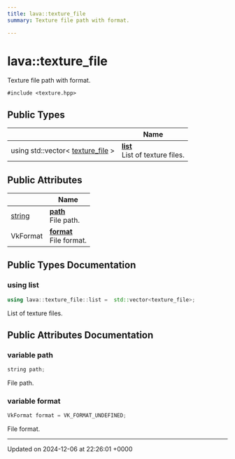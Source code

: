 ```yaml
---
title: lava::texture_file
summary: Texture file path with format. 

---
```


# lava::texture_file



Texture file path with format. 


`#include <texture.hpp>`

## Public Types

|                | Name           |
| -------------- | -------------- |
| using std::vector< [texture_file](/_doxybook/Classes/structlava_1_1texture__file.md) > | **[list](/_doxybook/Classes/structlava_1_1texture__file.md#using-list)** <br>List of texture files.  |

## Public Attributes

|                | Name           |
| -------------- | -------------- |
| [string](/_doxybook/Namespaces/namespacelava.md#using-string) | **[path](/_doxybook/Classes/structlava_1_1texture__file.md#variable-path)** <br>File path.  |
| VkFormat | **[format](/_doxybook/Classes/structlava_1_1texture__file.md#variable-format)** <br>File format.  |

## Public Types Documentation

### using list

```cpp
using lava::texture_file::list =  std::vector<texture_file>;
```

List of texture files. 

## Public Attributes Documentation

### variable path

```cpp
string path;
```

File path. 

### variable format

```cpp
VkFormat format = VK_FORMAT_UNDEFINED;
```

File format. 

-------------------------------

Updated on 2024-12-06 at 22:26:01 +0000